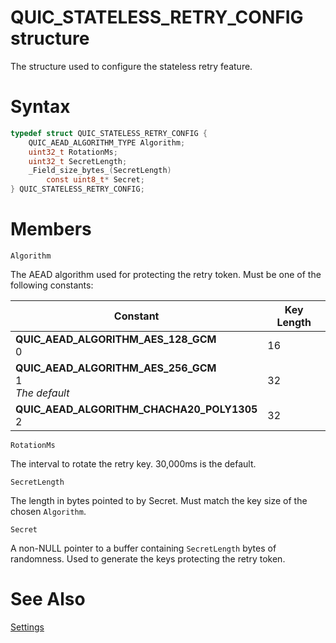 QUIC_STATELESS_RETRY_CONFIG structure
======

The structure used to configure the stateless retry feature.

# Syntax

```C
typedef struct QUIC_STATELESS_RETRY_CONFIG {
    QUIC_AEAD_ALGORITHM_TYPE Algorithm;
    uint32_t RotationMs;
    uint32_t SecretLength;
    _Field_size_bytes_(SecretLength)
        const uint8_t* Secret;
} QUIC_STATELESS_RETRY_CONFIG;
```

# Members

`Algorithm`

The AEAD algorithm used for protecting the retry token. Must be one of the following constants:

Constant |  Key Length
---------|------------
**QUIC_AEAD_ALGORITHM_AES_128_GCM**<br> 0 | 16
**QUIC_AEAD_ALGORITHM_AES_256_GCM**<br>1<br> *The default* | 32
**QUIC_AEAD_ALGORITHM_CHACHA20_POLY1305**<br>2 | 32

`RotationMs`

The interval to rotate the retry key. 30,000ms is the default.

`SecretLength`

The length in bytes pointed to by Secret. Must match the key size of the chosen `Algorithm`.

`Secret`

A non-NULL pointer to a buffer containing `SecretLength` bytes of randomness. Used to generate the keys protecting the retry token.

# See Also

[Settings](../Settings.md)<br>